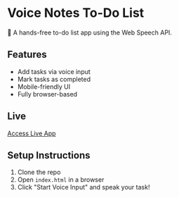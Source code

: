 # Voice Notes To-Do List

🎤 A hands-free to-do list app using the Web Speech API.

## Features
- Add tasks via voice input
- Mark tasks as completed
- Mobile-friendly UI
- Fully browser-based

## Live
[Access Live App](https://voice-to-todo1.onrender.com/)

## Setup Instructions
1. Clone the repo
2. Open `index.html` in a browser
3. Click "Start Voice Input" and speak your task!
